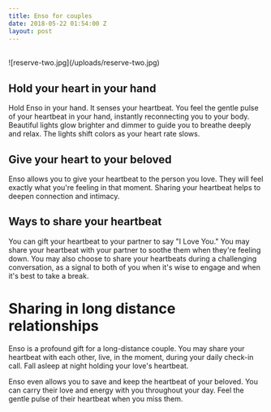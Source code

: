 ```yaml
---
title: Enso for couples
date: 2018-05-22 01:54:00 Z
layout: post
---
```


<br>
![reserve-two.jpg](/uploads/reserve-two.jpg)

## Hold your heart in your hand

Hold Enso in your hand. It senses your heartbeat. You feel the gentle pulse of your heartbeat in your hand, instantly reconnecting you to your body. Beautiful lights glow brighter and dimmer to guide you to breathe deeply and relax. The lights shift colors as your heart rate slows.

## Give your heart to your beloved 

Enso allows you to give your heartbeat to the person you love. They will feel exactly what you're feeling in that moment. Sharing your heartbeat helps to deepen connection and intimacy. 

## Ways to share your heartbeat 

You can gift your heartbeat to your partner to say "I Love You." You may share your heartbeat with your partner to soothe them when they're feeling down. You may also choose to share your heartbeats during a challenging conversation, as a signal to both of you when it's wise to engage and when it's best to take a break. 

# Sharing in long distance relationships

Enso is a profound gift for a long-distance couple. You may share your heartbeat with each other, live, in the moment, during your daily check-in call. Fall asleep at night holding your love's heartbeat.

Enso even allows you to save and keep the heartbeat of your beloved. You can carry their love and energy with you throughout your day. Feel the gentle pulse of their heartbeat when you miss them. 
<br>

